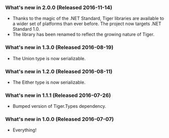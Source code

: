 ### What's new in 2.0.0 (Released 2016-11-14)

* Thanks to the magic of the .NET Standard, Tiger libraries are available to a wider set of platforms than ever before. The project now targets .NET Standard 1.0.
* The library has been renamed to reflect the growing nature of Tiger.

### What's new in 1.3.0 (Released 2016-08-19)

* The Union type is now serializable.

### What's new in 1.2.0 (Released 2016-08-11)

* The Either type is now serializable.

### What's new in 1.1.1 (Released 2016-07-26)

* Bumped version of Tiger.Types dependency.

### What's new in 1.0.0 (Released 2016-07-07)

* Everything!
